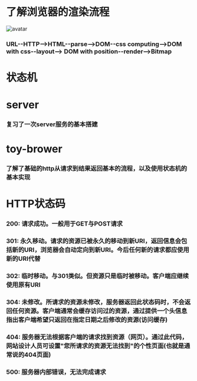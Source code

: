# 了解浏览器的渲染流程
  ![avatar](https://m.qpic.cn/psc?/V52yEmgP3QPMyz1BZO8t3HfcuX0eoV9r/bqQfVz5yrrGYSXMvKr.cqQtF6AfKh*1Zcqodzx7tUJm97Tn*SPT4qeXjbudAcifLqgyx0mwrZ.xffp.c7VEaSM51I*wdWqn6B2pgzc0zJGw!/b&bo=wgowAQAAAAADB9s!&rf=viewer_4)
### URL--HTTP-->HTML--parse-->DOM--css computing-->DOM with css--layout--> DOM with position--render-->Bitmap

# 状态机

# server
### 复习了一次server服务的基本搭建

# toy-brower
### 了解了基础的http从请求到结果返回基本的流程，以及使用状态机的基本实现

# HTTP状态码
### 200: 请求成功。一般用于GET与POST请求

### 301: 永久移动。请求的资源已被永久的移动到新URI，返回信息会包括新的URI，浏览器会自动定向到新URI。今后任何新的请求都应使用新的URI代替

### 302: 临时移动。与301类似。但资源只是临时被移动。客户端应继续使用原有URI

### 304: 未修改。所请求的资源未修改，服务器返回此状态码时，不会返回任何资源。客户端通常会缓存访问过的资源，通过提供一个头信息指出客户端希望只返回在指定日期之后修改的资源(访问缓存)

### 404: 服务器无法根据客户端的请求找到资源（网页）。通过此代码，网站设计人员可设置"您所请求的资源无法找到"的个性页面(也就是通常说的404页面)

### 500: 服务器内部错误，无法完成请求

